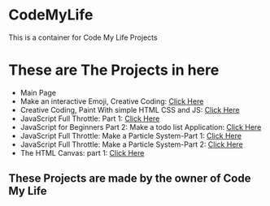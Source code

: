 # CodeMyLife
This is a container for Code My Life Projects

<h1>These are The Projects in here</h1>
<ul>
<li>Main Page</li>
<li>Make an interactive Emoji, Creative Coding: <a href="https://www.youtube.com/watch?v=1BalL1KKjds">Click Here</a></li>
<li>Creative Coding, Paint With simple HTML CSS and JS: <a href="https://www.youtube.com/watch?v=AUiy6fyHl4k">Click Here</a></li>
<li>JavaScript Full Throttle: Part 1: <a href="https://www.youtube.com/watch?v=IS8x3cQUBNA">Click Here</a></li>
<li>JavaScript for Beginners Part 2: Make a todo list Application: <a href="https://www.youtube.com/watch?v=c14krfPyEzU">Click Here</a></li>
<li>JavaScript Full Throttle: Make a Particle System-Part 1: <a href="https://www.youtube.com/watch?v=1NBNE5W0kf0">Click Here</a></li>
<li>JavaScript Full Throttle: Make a Particle System-Part 2: <a href="https://www.youtube.com/watch?v=-KhKRQTOp8I">Click Here</a></li>
<li>The HTML Canvas: part 1: <a href="https://www.youtube.com/watch?v=O0NRsldcq3U">Click Here</a></li>
</ul>

<h2>These Projects are made by the owner of Code My Life</h2>
